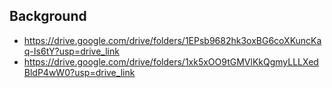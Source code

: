 ## Background

  - https://drive.google.com/drive/folders/1EPsb9682hk3oxBG6coXKuncKaq-Is6tY?usp=drive_link
  - https://drive.google.com/drive/folders/1xk5xOO9tGMVlKkQgmyLLLXedBldP4wW0?usp=drive_link


  